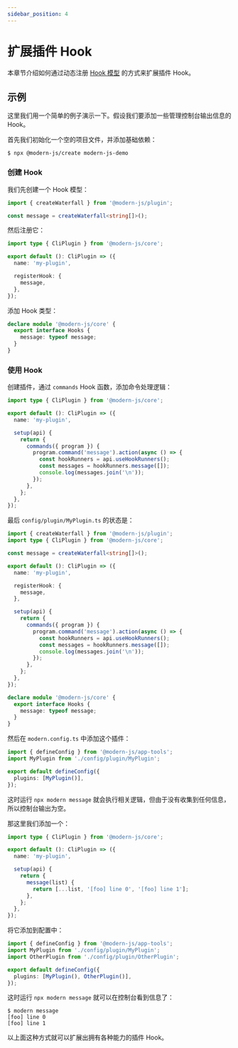 ```yaml
---
sidebar_position: 4
---
```


# 扩展插件 Hook

本章节介绍如何通过动态注册 [Hook 模型](/docs/apis/runtime/plugin/hook#hook-模型) 的方式来扩展插件 Hook。

## 示例

这里我们用一个简单的例子演示一下。假设我们要添加一些管理控制台输出信息的 Hook。

首先我们初始化一个空的项目文件，并添加基础依赖：

```console
$ npx @modern-js/create modern-js-demo
```

### 创建 Hook

我们先创建一个 Hook 模型：

```ts title=config/plugin/MyPlugin.ts
import { createWaterfall } from '@modern-js/plugin';

const message = createWaterfall<string[]>();
```

然后注册它：

```ts title=config/plugin/MyPlugin.ts
import type { CliPlugin } from '@modern-js/core';

export default (): CliPlugin => ({
  name: 'my-plugin',

  registerHook: {
    message,
  },
});
```

添加 Hook 类型：

```ts title=config/plugin/MyPlugin.ts
declare module '@modern-js/core' {
  export interface Hooks {
    message: typeof message;
  }
}
```

### 使用 Hook

创建插件，通过 `commands` Hook 函数，添加命令处理逻辑：

```ts title=config/plugin/MyPlugin.ts
import type { CliPlugin } from '@modern-js/core';

export default (): CliPlugin => ({
  name: 'my-plugin',

  setup(api) {
    return {
      commands({ program }) {
        program.command('message').action(async () => {
          const hookRunners = api.useHookRunners();
          const messages = hookRunners.message([]);
          console.log(messages.join('\n'));
        });
      },
    };
  },
});
```

最后 `config/plugin/MyPlugin.ts` 的状态是：

```ts title=config/plugin/MyPlugin.ts
import { createWaterfall } from '@modern-js/plugin';
import type { CliPlugin } from '@modern-js/core';

const message = createWaterfall<string[]>();

export default (): CliPlugin => ({
  name: 'my-plugin',

  registerHook: {
    message,
  },

  setup(api) {
    return {
      commands({ program }) {
        program.command('message').action(async () => {
          const hookRunners = api.useHookRunners();
          const messages = hookRunners.message([]);
          console.log(messages.join('\n'));
        });
      },
    };
  },
});

declare module '@modern-js/core' {
  export interface Hooks {
    message: typeof message;
  }
}
```

然后在 `modern.config.ts` 中添加这个插件：

```ts title="modern.config.ts"
import { defineConfig } from '@modern-js/app-tools';
import MyPlugin from './config/plugin/MyPlugin';

export default defineConfig({
  plugins: [MyPlugin()],
});
```

这时运行 `npx modern message` 就会执行相关逻辑，但由于没有收集到任何信息，所以控制台输出为空。

那这里我们添加一个：

```ts title=config/plugin/OtherPlugin.ts
import type { CliPlugin } from '@modern-js/core';

export default (): CliPlugin => ({
  name: 'my-plugin',

  setup(api) {
    return {
      message(list) {
        return [...list, '[foo] line 0', '[foo] line 1'];
      },
    };
  },
});
```

将它添加到配置中：

```ts title="modern.config.ts"
import { defineConfig } from '@modern-js/app-tools';
import MyPlugin from './config/plugin/MyPlugin';
import OtherPlugin from './config/plugin/OtherPlugin';

export default defineConfig({
  plugins: [MyPlugin(), OtherPlugin()],
});
```

这时运行 `npx modern message` 就可以在控制台看到信息了：

```console
$ modern message
[foo] line 0
[foo] line 1
```

以上面这种方式就可以扩展出拥有各种能力的插件 Hook。
